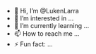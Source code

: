 - 👋 Hi, I’m @LukenLarra
- 👀 I’m interested in ...
- 🌱 I’m currently learning ...
- 📫 How to reach me ...
- ⚡ Fun fact: ...

<!---
LukenLarra/LukenLarra is a ✨ special ✨ repository because its `README.md` (this file) appears on your GitHub profile.
You can click the Preview link to take a look at your changes.
--->
